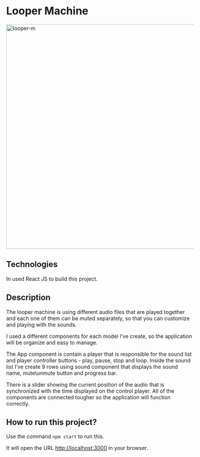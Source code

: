 # Looper Machine

<img width="603" alt="looper-m" src="https://user-images.githubusercontent.com/112491981/187612793-0f2a5a70-a005-4734-892b-efe7e3e957fd.PNG">

## Technologies

In used React JS to build this project.

## Description
The looper machine is using different audio files that are played together and each one of them can be muted separately, so that you can customize and playing with the sounds.

I used a different components for each model I’ve create, so the application will be organize and easy to manage. 

The App component is contain a player that is responsible for the sound list and player controller buttons - play, pause, stop and loop.
Inside the sound list I’ve create 9 rows using sound component that displays the sound name, mute\unmute button and progress bar.

There is a slider showing the current position of the audio that is synchronized with the time displayed on the control player.
All of the components are connected tougher so the application will function correctly.

## How to run this project?

Use the command `npm start` to run this.

It will open the URL [http://localhost:3000](http://localhost:3000) in your browser.



